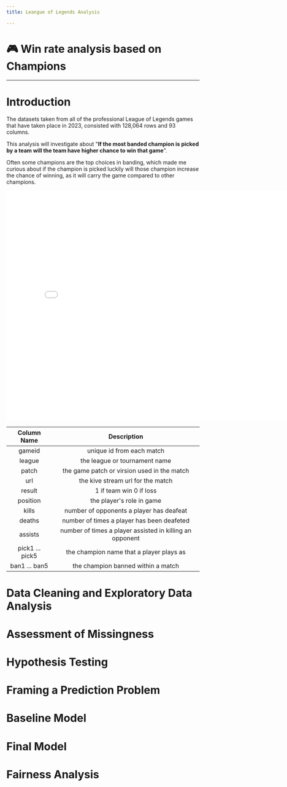 ```yaml
---
title: Leangue of Legends Analysis

---
```


<h1>🎮 Win rate analysis based on Champions</h1>

---

# Introduction
The datasets taken from all of the professional League of Legends games that have taken place in 2023, consisted with 128,064 rows and 93 columns.

This analysis will investigate about "**If the most banded champion is picked by a team will the team have higher chance to win that game**". 

Often some champions are the top choices in banding, which made me curious about if the champion is picked luckily will those champion increase the chance of winning, as it will carry the game compared to other champions.
<iframe src="diagram/d1.html" width=800 height=600 frameBorder=0></iframe>

| Column Name | Description |
|:-----------:|:-----------:|
| gameid | unique id from each match |
| league | the league or tournament name |
| patch | the game patch or virsion used in the match |
| url | the kive stream url for the match |
| result | 1 if team win 0 if loss |
| position | the player's role in game |
| kills | number of opponents a player has deafeat |
| deaths | number of times a player has been deafeted |
| assists | number of times a player assisted in killing an opponent |
| pick1 ... pick5 | the champion name that a player plays as |
| ban1 ... ban5| the champion banned within a match|


# Data Cleaning and Exploratory Data Analysis
# Assessment of Missingness
# Hypothesis Testing
# Framing a Prediction Problem
# Baseline Model
# Final Model
# Fairness Analysis

